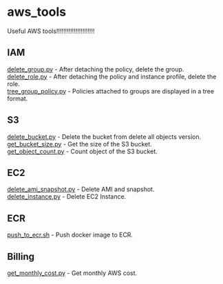 # aws_tools
Useful AWS tools!!!!!!!!!!!!!!!!!!!!!!

## IAM
[delete_group.py](https://github.com/takakabe/aws_tools/blob/master/IAM/delete_group/) - After detaching the policy, delete the group.  
[delete_role.py](https://github.com/takakabe/aws_tools/blob/master/IAM/delete_role/) - After detaching the policy and instance profile, delete the role.  
[tree_group_policy.py](https://github.com/takakabe/aws_tools/blob/master/IAM/tree_group_policy/) - Policies attached to groups are displayed in a tree format.

## S3
[delete_bucket.py](https://github.com/takakabe/aws_tools/tree/master/S3/delete_bucket/) - Delete the bucket from delete all objects version.  
[get_bucket_size.py](https://github.com/takakabe/aws_tools/tree/master/S3/get_bucket_size/) - Get the size of the S3 bucket.  
[get_object_count.py](https://github.com/takakabe/aws_tools/tree/master/S3/get_object_count/) - Count object of the S3 bucket.

## EC2
[delete_ami_snapshot.py](https://github.com/takakabe/aws_tools/tree/master/EC2/delete_ami_snapshot/) - Delete AMI and snapshot.  
[delete_instance.py](https://github.com/takakabe/aws_tools/tree/master/EC2/delete_instance/) - Delete EC2 Instance.

## ECR
[push_to_ecr.sh](https://github.com/takakabe/aws_tools/tree/master/ECR/push_to_ecr/) - Push docker image to ECR.

## Billing
[get_monthly_cost.py](https://github.com/takakabe/aws_tools/tree/master/Billing/get_monthly_cost/) - Get monthly AWS cost.  
